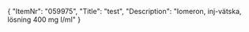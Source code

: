 {
  "ItemNr": "059975",
  "Title": "test",
  "Description": "Iomeron, inj-vätska, lösning 400 mg I/ml"
}